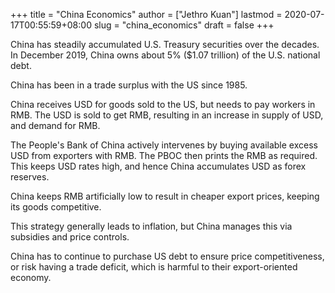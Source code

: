 +++
title = "China Economics"
author = ["Jethro Kuan"]
lastmod = 2020-07-17T00:55:59+08:00
slug = "china_economics"
draft = false
+++

China has steadily accumulated U.S. Treasury securities over the decades. In December 2019, China owns about 5% (\$1.07 trillion) of the U.S. national debt.

China has been in a trade surplus with the US since 1985.

China receives USD for goods sold to the US, but needs to pay workers in RMB. The USD is sold to get RMB, resulting in an increase in supply of USD, and demand for RMB.

The People's Bank of China actively intervenes by buying available excess USD from exporters with RMB. The PBOC then prints the RMB as required. This keeps USD rates high, and hence China accumulates USD as forex reserves.

China keeps RMB artificially low to result in cheaper export prices, keeping its goods competitive.

This strategy generally leads to inflation, but China manages this via subsidies and price controls.

China has to continue to purchase US debt to ensure price competitiveness, or risk having a trade deficit, which is harmful to their export-oriented economy.
